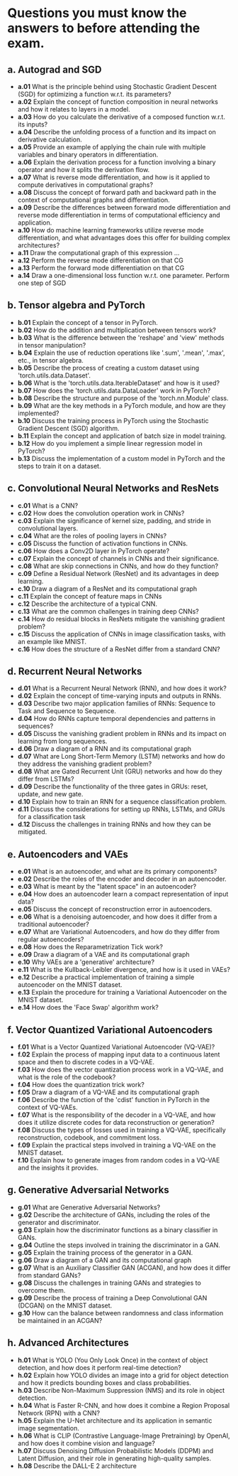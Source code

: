 # Questions you must know the answers to before attending the exam. 

## a. Autograd and SGD

- **a.01** What is the principle behind using Stochastic Gradient Descent (SGD) for optimizing a function w.r.t. its parameters?
- **a.02** Explain the concept of function composition in neural networks and how it relates to layers in a model.
- **a.03** How do you calculate the derivative of a composed function w.r.t. its inputs?
- **a.04** Describe the unfolding process of a function and its impact on derivative calculation.
- **a.05** Provide an example of applying the chain rule with multiple variables and binary operators in differentiation.
- **a.06** Explain the derivation process for a function involving a binary operator and how it splits the derivation flow.
- **a.07** What is reverse mode differentiation, and how is it applied to compute derivatives in computational graphs?
- **a.08** Discuss the concept of forward path and backward path in the context of computational graphs and differentiation.
- **a.09** Describe the differences between forward mode differentiation and reverse mode differentiation in terms of computational efficiency and application.
- **a.10** How do machine learning frameworks utilize reverse mode differentiation, and what advantages does this offer for building complex architectures?
- **a.11** Draw the computational graph of this expression ...
- **a.12** Perform the reverse mode differentiation on that CG
- **a.13** Perform the forward mode differentiation on that CG
- **a.14** Draw a one-dimensional loss function w.r.t. one parameter. Perform one step of SGD

## b. Tensor algebra and PyTorch

- **b.01** Explain the concept of a tensor in PyTorch.
- **b.02** How do the addition and multiplication between tensors work?
- **b.03** What is the difference between the 'reshape' and 'view' methods in tensor manipulation?
- **b.04** Explain the use of reduction operations like '.sum', '.mean', '.max', etc., in tensor algebra.
- **b.05** Describe the process of creating a custom dataset using 'torch.utils.data.Dataset'.
- **b.06** What is the 'torch.utils.data.IterableDataset' and how is it used?
- **b.07** How does the 'torch.utils.data.DataLoader' work in PyTorch?
- **b.08** Describe the structure and purpose of the 'torch.nn.Module' class.
- **b.09** What are the key methods in a PyTorch module, and how are they implemented?
- **b.10** Discuss the training process in PyTorch using the Stochastic Gradient Descent (SGD) algorithm.
- **b.11** Explain the concept and application of batch size in model training.
- **b.12** How do you implement a simple linear regression model in PyTorch?
- **b.13** Discuss the implementation of a custom model in PyTorch and the steps to train it on a dataset.

## c. Convolutional Neural Networks and ResNets

- **c.01** What is a CNN?
- **c.02** How does the convolution operation work in CNNs?
- **c.03** Explain the significance of kernel size, padding, and stride in convolutional layers.
- **c.04** What are the roles of pooling layers in CNNs?
- **c.05** Discuss the function of activation functions in CNNs.
- **c.06** How does a Conv2D layer in PyTorch operate?
- **c.07** Explain the concept of channels in CNNs and their significance.
- **c.08** What are skip connections in CNNs, and how do they function?
- **c.09** Define a Residual Network (ResNet) and its advantages in deep learning.
- **c.10** Draw a diagram of a ResNet and its computational graph
- **c.11** Explain the concept of feature maps in CNNs
- **c.12** Describe the architecture of a typical CNN.
- **c.13** What are the common challenges in training deep CNNs?
- **c.14** How do residual blocks in ResNets mitigate the vanishing gradient problem?
- **c.15** Discuss the application of CNNs in image classification tasks, with an example like MNIST.
- **c.16** How does the structure of a ResNet differ from a standard CNN?

## d. Recurrent Neural Networks

- **d.01** What is a Recurrent Neural Network (RNN), and how does it work?
- **d.02** Explain the concept of time-varying inputs and outputs in RNNs.
- **d.03** Describe two major application families of RNNs: Sequence to Task and Sequence to Sequence.
- **d.04** How do RNNs capture temporal dependencies and patterns in sequences?
- **d.05** Discuss the vanishing gradient problem in RNNs and its impact on learning from long sequences.
- **d.06**  Draw a diagram of a RNN and its computational graph
- **d.07** What are Long Short-Term Memory (LSTM) networks and how do they address the vanishing gradient problem?
- **d.08** What are Gated Recurrent Unit (GRU) networks and how do they differ from LSTMs?
- **d.09** Describe the functionality of the three gates in GRUs: reset, update, and new gate.
- **d.10** Explain how to train an RNN for a sequence classification problem.
- **d.11** Discuss the considerations for setting up RNNs, LSTMs, and GRUs for a classification task
- **d.12** Discuss the challenges in training RNNs and how they can be mitigated.

## e. Autoencoders and VAEs

- **e.01** What is an autoencoder, and what are its primary components?
- **e.02** Describe the roles of the encoder and decoder in an autoencoder.
- **e.03** What is meant by the "latent space" in an autoencoder?
- **e.04** How does an autoencoder learn a compact representation of input data?
- **e.05** Discuss the concept of reconstruction error in autoencoders.
- **e.06** What is a denoising autoencoder, and how does it differ from a traditional autoencoder?
- **e.07** What are Variational Autoencoders, and how do they differ from regular autoencoders?
- **e.08** How does the Reparametrization Tick work?
- **e.09** Draw a diagram of a VAE and its computational graph
- **e.10** Why VAEs are a 'generative' architecture?
- **e.11** What is the Kullback-Leibler divergence, and how is it used in VAEs?
- **e.12** Describe a practical implementation of training a simple autoencoder on the MNIST dataset.
- **e.13** Explain the procedure for training a Variational Autoencoder on the MNIST dataset.
- **e.14** How does the 'Face Swap' algorithm work?

## f. Vector Quantized Variational Autoencoders

- **f.01** What is a Vector Quantized Variational Autoencoder (VQ-VAE)?
- **f.02** Explain the process of mapping input data to a continuous latent space and then to discrete codes in a VQ-VAE.
- **f.03** How does the vector quantization process work in a VQ-VAE, and what is the role of the codebook?
- **f.04** How does the quantization trick work?
- **f.05** Draw a diagram of a VQ-VAE and its computational graph
- **f.06** Describe the function of the 'cdist' function in PyTorch in the context of VQ-VAEs.
- **f.07** What is the responsibility of the decoder in a VQ-VAE, and how does it utilize discrete codes for data reconstruction or generation?
- **f.08** Discuss the types of losses used in training a VQ-VAE, specifically reconstruction, codebook, and commitment loss.
- **f.09** Explain the practical steps involved in training a VQ-VAE on the MNIST dataset.
- **f.10** Explain how to generate images from random codes in a VQ-VAE and the insights it provides.

## g. Generative Adversarial Networks

- **g.01** What are Generative Adversarial Networks?
- **g.02** Describe the architecture of GANs, including the roles of the generator and discriminator.
- **g.03** Explain how the discriminator functions as a binary classifier in GANs.
- **g.04** Outline the steps involved in training the discriminator in a GAN.
- **g.05** Explain the training process of the generator in a GAN.
- **g.06** Draw a diagram of a GAN and its computational graph
- **g.07** What is an Auxiliary Classifier GAN (ACGAN), and how does it differ from standard GANs?
- **g.08** Discuss the challenges in training GANs and strategies to overcome them.
- **g.09** Describe the process of training a Deep Convolutional GAN (DCGAN) on the MNIST dataset.
- **g.10** How can the balance between randomness and class information be maintained in an ACGAN?

## h. Advanced Architectures

- **h.01** What is YOLO (You Only Look Once) in the context of object detection, and how does it perform real-time detection?
- **h.02** Explain how YOLO divides an image into a grid for object detection and how it predicts bounding boxes and class probabilities.
- **h.03** Describe Non-Maximum Suppression (NMS) and its role in object detection.
- **h.04** What is Faster R-CNN, and how does it combine a Region Proposal Network (RPN) with a CNN?
- **h.05** Explain the U-Net architecture and its application in semantic image segmentation.
- **h.06** What is CLIP (Contrastive Language-Image Pretraining) by OpenAI, and how does it combine vision and language?
- **h.07** Discuss Denoising Diffusion Probabilistic Models (DDPM) and Latent Diffusion, and their role in generating high-quality samples.
- **h.08** Describe the DALL-E 2 architecture